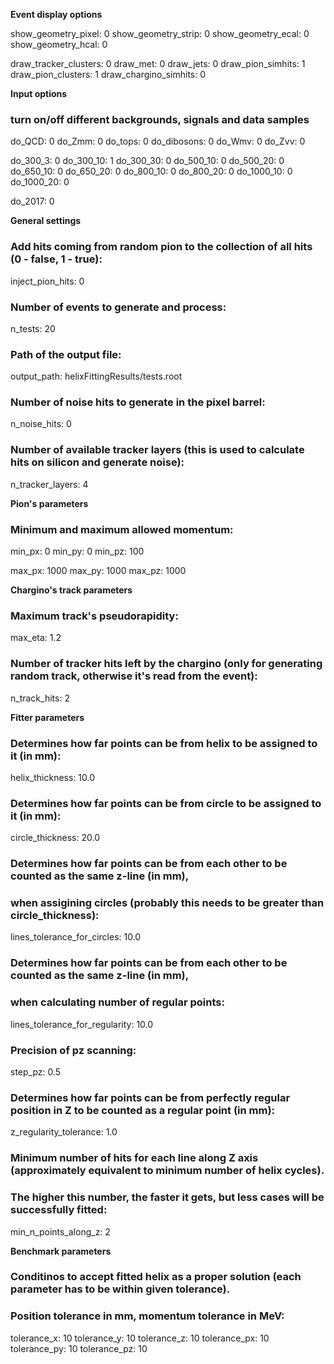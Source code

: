 **Event display options**

show_geometry_pixel:  0
show_geometry_strip:  0
show_geometry_ecal:  0
show_geometry_hcal:  0

draw_tracker_clusters:      0
draw_met:                         0
draw_jets:                          0
draw_pion_simhits:           1
draw_pion_clusters:          1
draw_chargino_simhits:    0

**Input options**

### turn on/off different backgrounds, signals and data samples
do_QCD:         0
do_Zmm:         0
do_tops:          0
do_dibosons:  0
do_Wmv:         0
do_Zvv:           0

do_300_3:       0
do_300_10:     1
do_300_30:     0
do_500_10:     0
do_500_20:     0
do_650_10:     0
do_650_20:     0
do_800_10:     0
do_800_20:     0
do_1000_10:   0
do_1000_20:   0

do_2017:         0

**General settings**
### Add hits coming from random pion to the collection of all hits (0 - false, 1 - true):
inject_pion_hits: 0

### Number of events to generate and process:
n_tests:  20

### Path of the output file:
output_path: helixFittingResults/tests.root

### Number of noise hits to generate in the pixel barrel:
n_noise_hits: 0

### Number of available tracker layers (this is used to calculate hits on silicon and generate noise):
n_tracker_layers: 4

**Pion's parameters**

### Minimum and maximum allowed momentum:
min_px: 0
min_py: 0
min_pz: 100

max_px: 1000
max_py: 1000
max_pz: 1000

**Chargino's track parameters**

### Maximum track's pseudorapidity:
max_eta:  1.2

### Number of tracker hits left by the chargino (only for generating random track, otherwise it's read from the event):
n_track_hits: 2

**Fitter parameters**

### Determines how far points can be from helix to be assigned to it (in mm):
helix_thickness:  10.0

### Determines how far points can be from circle to be assigned to it (in mm):
circle_thickness: 20.0

### Determines how far points can be from each other to be counted as the same z-line (in mm),
### when assigining circles (probably this needs to be greater than circle_thickness):
lines_tolerance_for_circles: 10.0

### Determines how far points can be from each other to be counted as the same z-line (in mm), 
### when calculating number of regular points:
lines_tolerance_for_regularity: 10.0

### Precision of pz scanning:
step_pz:  0.5

### Determines how far points can be from perfectly regular position in Z to be counted as a regular point (in mm):
z_regularity_tolerance: 1.0

### Minimum number of hits for each line along Z axis (approximately equivalent to minimum number of helix cycles).
### The higher this number, the faster it gets, but less cases will be successfully fitted:
min_n_points_along_z: 2

**Benchmark parameters**

### Conditinos to accept fitted helix as a proper solution (each parameter has to be within given tolerance).
### Position tolerance in mm, momentum tolerance in MeV:
tolerance_x:  10
tolerance_y:  10
tolerance_z:  10
tolerance_px:  10
tolerance_py:  10
tolerance_pz:  10


